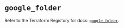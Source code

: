 # `google_folder`

Refer to the Terraform Registory for docs: [`google_folder`](https://registry.terraform.io/providers/hashicorp/google-beta/4.73.0/docs/resources/google_folder).
